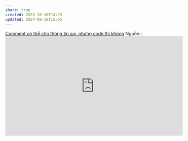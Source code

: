 ```yaml
---
share: true
created: 2023-10-30T14:29
updated: 2024-08-18T15:05
---
```

[Comment có thể cho thông tin sai, nhưng code thì không](./Comment%20c%C3%B3%20th%E1%BB%83%20cho%20th%C3%B4ng%20tin%20sai,%20nh%C6%B0ng%20code%20th%C3%AC%20kh%C3%B4ng.md) 
Nguồn:: <iframe width="560" height="315" src="https://www.youtube.com/embed/Bf7vDBBOBUA?si=Bv-qy1IX8R6quJ88&t=162" title="YouTube video player" frameborder="0" allow="accelerometer; autoplay; clipboard-write; encrypted-media; gyroscope; picture-in-picture; web-share" referrerpolicy="strict-origin-when-cross-origin" allowfullscreen></iframe>